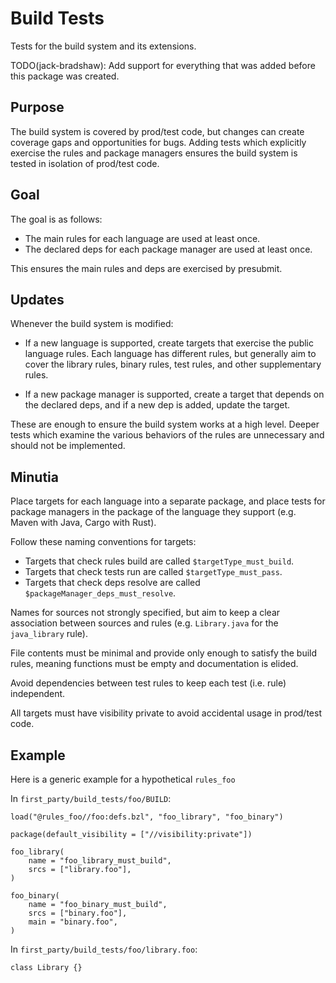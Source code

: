 # Build Tests

Tests for the build system and its extensions.

TODO(jack-bradshaw): Add support for everything that was added before this package was created.

## Purpose

The build system is covered by prod/test code, but changes can create coverage gaps and
opportunities for bugs. Adding tests which explicitly exercise the rules and package managers
ensures the build system is tested in isolation of prod/test code.

## Goal

The goal is as follows:

- The main rules for each language are used at least once.
- The declared deps for each package manager are used at least once.

This ensures the main rules and deps are exercised by presubmit.

## Updates

Whenever the build system is modified:

- If a new language is supported, create targets that exercise the public language rules. Each
  language has different rules, but generally aim to cover the library rules, binary rules, test
  rules, and other supplementary rules.

- If a new package manager is supported, create a target that depends on the declared deps, and if a
  new dep is added, update the target.

These are enough to ensure the build system works at a high level. Deeper tests which examine the
various behaviors of the rules are unnecessary and should not be implemented.

## Minutia

Place targets for each language into a separate package, and place tests for package managers in the
package of the language they support (e.g. Maven with Java, Cargo with Rust).

Follow these naming conventions for targets:

- Targets that check rules build are called `$targetType_must_build`.
- Targets that check tests run are called `$targetType_must_pass`.
- Targets that check deps resolve are called `$packageManager_deps_must_resolve`.

Names for sources not strongly specified, but aim to keep a clear association between sources and
rules (e.g. `Library.java` for the `java_library` rule).

File contents must be minimal and provide only enough to satisfy the build rules, meaning functions
must be empty and documentation is elided.

Avoid dependencies between test rules to keep each test (i.e. rule) independent.

All targets must have visibility private to avoid accidental usage in prod/test code.

## Example

Here is a generic example for a hypothetical `rules_foo`

In `first_party/build_tests/foo/BUILD`:

```starlark
load("@rules_foo//foo:defs.bzl", "foo_library", "foo_binary")

package(default_visibility = ["//visibility:private"])

foo_library(
    name = "foo_library_must_build",
    srcs = ["library.foo"],
)

foo_binary(
    name = "foo_binary_must_build",
    srcs = ["binary.foo"],
    main = "binary.foo",
)
```

In `first_party/build_tests/foo/library.foo`:

```
class Library {}
```
